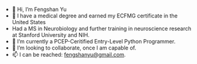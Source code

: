 - 👋 Hi, I’m Fengshan Yu 
- 👀 I have a medical degree and earned my ECFMG certificate in the United States
- Had a MS in Neurobiology and further training in neuroscience research at Stanford University and NIH.
- 🌱 I’m currently a PCEP-Ceritified Entry-Level Python Programmer.
- 💞️ I’m looking to collaborate, once I am capable of.
- 📫 I can be reached: fengshanyu@gmail.com.

<!---
fengshan3618/fengshan3618 is a ✨ special ✨ repository because its `README.md` (this file) appears on your GitHub profile.

